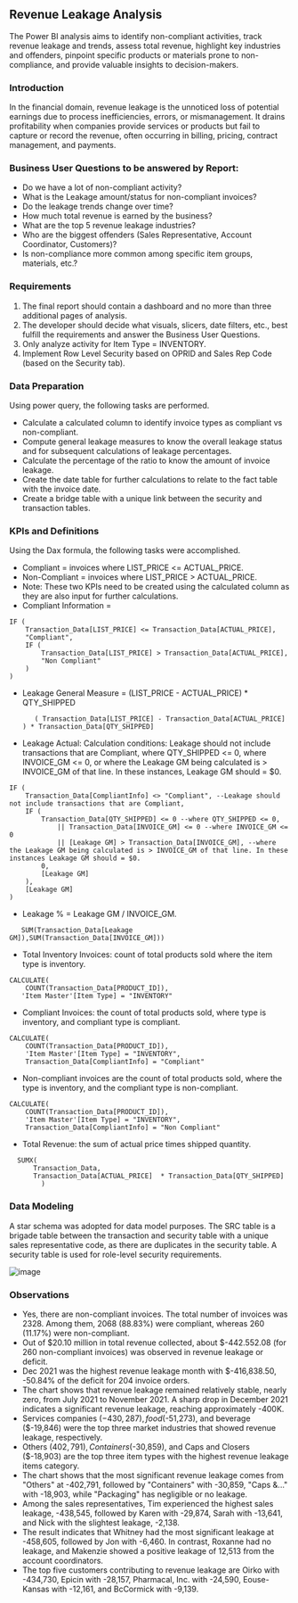 ## Revenue Leakage Analysis
The Power BI analysis aims to identify non-compliant activities, track revenue leakage and trends, assess total revenue, highlight key industries and offenders, pinpoint specific products or materials prone to non-compliance, and provide valuable insights to decision-makers.
### Introduction  
In the financial domain, revenue leakage is the unnoticed loss of potential earnings due to process inefficiencies, errors, or mismanagement. It drains profitability when companies provide services or products but fail to capture or record the revenue, often occurring in billing, pricing, contract management, and payments.
### Business User Questions to be answered by Report:
- Do we have a lot of non-compliant activity?
- What is the Leakage amount/status for non-compliant invoices?
- Do the leakage trends change over time?
- How much total revenue is earned by the business? 
- What are the top 5 revenue leakage industries? 
- Who are the biggest offenders (Sales Representative, Account Coordinator, Customers)?
- Is non-compliance more common among specific item groups, materials, etc.?
### Requirements
1. The final report should contain a dashboard and no more than three additional pages of analysis. 
2. The developer should decide what visuals, slicers, date filters, etc., best fulfill the requirements and answer the Business User Questions.
3. Only analyze activity for Item Type = INVENTORY.
4. Implement Row Level Security based on OPRID and Sales Rep Code (based on the Security tab). 
### Data Preparation 
Using power query, the following tasks are performed. 
- Calculate a calculated column to identify invoice types as compliant vs non-compliant. 
- Compute general leakage measures to know the overall leakage status and for subsequent calculations of leakage percentages. 
- Calculate the percentage of the ratio to know the amount of invoice leakage. 
- Create the date table for further calculations to relate to the fact table with the invoice date. 
- Create a bridge table with a unique link between the security and transaction tables. 
### KPIs and Definitions 
Using the Dax formula, the following tasks were accomplished. 
- Compliant = invoices where LIST_PRICE <= ACTUAL_PRICE.
- Non-Compliant = invoices where LIST_PRICE > ACTUAL_PRICE.
- Note: These two KPIs need to be created using the calculated column as they are also input for further calculations.
- Compliant Information =
```
IF (
    Transaction_Data[LIST_PRICE] <= Transaction_Data[ACTUAL_PRICE],
    "Compliant",
    IF (
        Transaction_Data[LIST_PRICE] > Transaction_Data[ACTUAL_PRICE],
        "Non Compliant"
    )
)
```
- Leakage General Measure = (LIST_PRICE - ACTUAL_PRICE) * QTY_SHIPPED
  ```
     ( Transaction_Data[LIST_PRICE] - Transaction_Data[ACTUAL_PRICE] ) * Transaction_Data[QTY_SHIPPED]
  ```
- Leakage Actual: Calculation conditions: Leakage should not include transactions that are Compliant, where QTY_SHIPPED <= 0, where INVOICE_GM <= 0, or where the Leakage GM being calculated is > INVOICE_GM of that line. In these instances, Leakage GM should = $0.
```
IF (
    Transaction_Data[CompliantInfo] <> "Compliant", --Leakage should not include transactions that are Compliant,
    IF (
        Transaction_Data[QTY_SHIPPED] <= 0 --where QTY_SHIPPED <= 0,
            || Transaction_Data[INVOICE_GM] <= 0 --where INVOICE_GM <= 0
            || [Leakage GM] > Transaction_Data[INVOICE_GM], --where the Leakage GM being calculated is > INVOICE_GM of that line. In these instances Leakage GM should = $0.
        0,
        [Leakage GM]
    ),
    [Leakage GM]
)
```
- Leakage % = Leakage GM / INVOICE_GM.
 ``` DIVIDE(
    SUM(Transaction_Data[Leakage GM]),SUM(Transaction_Data[INVOICE_GM]))
```
- Total Inventory Invoices: count of total products sold where the item type is inventory.
```
CALCULATE(
    COUNT(Transaction_Data[PRODUCT_ID]),
   'Item Master'[Item Type] = "INVENTORY"
```
- Compliant Invoices: the count of total products sold, where type is inventory, and compliant type is compliant.
```
CALCULATE(
    COUNT(Transaction_Data[PRODUCT_ID]),
    'Item Master'[Item Type] = "INVENTORY",
    Transaction_Data[CompliantInfo] = "Compliant"
```
- Non-compliant invoices are the count of total products sold, where the type is inventory, and the compliant type is non-compliant.
```
CALCULATE(
    COUNT(Transaction_Data[PRODUCT_ID]),
    'Item Master'[Item Type] = "INVENTORY",
    Transaction_Data[CompliantInfo] = "Non Compliant"
```
- Total Revenue: the sum of actual price times shipped quantity.
```
  SUMX(
      Transaction_Data,
      Transaction_Data[ACTUAL_PRICE]  * Transaction_Data[QTY_SHIPPED]
        )
```
### Data Modeling 
A star schema was adopted for data model purposes. The SRC table is a brigade table between the transaction and security table with a unique sales representative code, as there are duplicates in the security table. A security table is used for role-level security requirements. 

![image](https://github.com/user-attachments/assets/621b1e6a-791d-466d-8a71-1751a2369ad2)

### Observations
- Yes, there are non-compliant invoices. The total number of invoices was 2328. Among them, 2068 (88.83%) were compliant, whereas 260 (11.17%) were non-compliant. 
- Out of $20.10 million in total revenue collected, about $-442.552.08 (for 260 non-compliant invoices) was observed in revenue leakage or deficit. 
- Dec 2021 was the highest revenue leakage month with $-416,838.50, -50.84% of the deficit for 204 invoice orders. 
- The chart shows that revenue leakage remained relatively stable, nearly zero, from July 2021 to November 2021. A sharp drop in December 2021 indicates a significant revenue leakage, reaching approximately -400K.
- Services companies ($-430,287), food ($-51,273), and beverage ($-19,846) were the top three market industries that showed revenue leakage, respectively. 
- Others ($402,791), Containers ($-30,859), and Caps and Closers ($-18,903) are the top three item types with the highest revenue leakage items category. 
- The chart shows that the most significant revenue leakage comes from "Others" at -402,791, followed by "Containers" with -30,859, "Caps &..." with -18,903, while "Packaging" has negligible or no leakage.
- Among the sales representatives, Tim experienced the highest sales leakage, -438,545, followed by Karen with -29,874, Sarah with -13,641, and Nick with the slightest leakage, -2,138.
- The result indicates that Whitney had the most significant leakage at -458,605, followed by Jon with -6,460. In contrast, Roxanne had no leakage, and Makenzie showed a positive leakage of 12,513 from the account coordinators.
- The top five customers contributing to revenue leakage are Oirko with -434,730, Epicin with -28,157, Pharmacal, Inc. with -24,590, Eouse-Kansas with -12,161, and BcCormick with -9,139.

